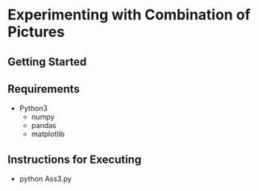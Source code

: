 # Experimenting with Combination of Pictures

## Getting Started

## Requirements

* Python3
  * numpy
  * pandas
  * matplotlib
  
## Instructions for Executing

* python Ass3.py
